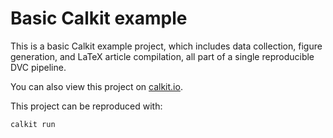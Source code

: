 # Basic Calkit example

This is a basic Calkit example project,
which includes data collection,
figure generation,
and LaTeX article compilation,
all part of a single reproducible DVC pipeline.

You can also view this project on [calkit.io](https://calkit.io/calkit/example-basic).

This project can be reproduced with:

```sh
calkit run
```
